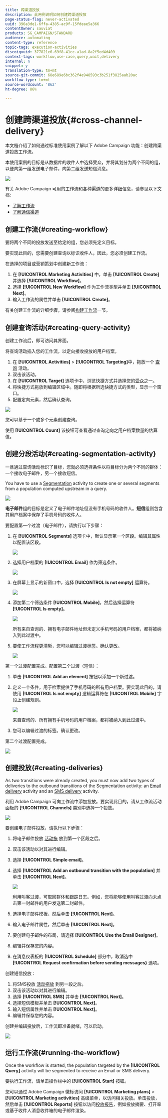 ```yaml
---
title: 跨渠道投放
description: 此用例说明如何创建跨渠道投放
page-status-flag: never-activated
uuid: 396a3de1-6ffa-4385-ac9f-15fdeae5a366
contentOwner: sauviat
products: SG_CAMPAIGN/STANDARD
audience: automating
content-type: reference
topic-tags: execution-activities
discoiquuid: 377821e6-69f8-41cc-a1ad-8a2f5ed4d409
context-tags: workflow,use-case,query,wait,delivery
internal: n
snippet: y
translation-type: tm+mt
source-git-commit: 68e689e6bc362f4e948593c3b251f3825aab20ac
workflow-type: tm+mt
source-wordcount: '862'
ht-degree: 86%

---
```



# 创建跨渠道投放{#cross-channel-delivery}

本文档介绍了如何通过标准使用案例了解以下 Adobe Campaign 功能：创建跨渠道投放工作流。

本使用案例的目标是从数据库的收件人中选择受众，并将其划分为两个不同的组，以便向第一组发送电子邮件，向第二组发送短信消息。

![](assets/wkf_segment_overview.png)

有关 Adobe Campaign 可用的工作流和各种渠道的更多详细信息，请参见以下文档:

* [了解工作流](../../automating/using/get-started-workflows.md)
* [了解通信渠道](../../channels/using/get-started-communication-channels.md)

## 创建工作流{#creating-workflow}

要将两个不同的投放发送至给定的组，您必须先定义目标。

要实现此目的，您需要创建查询以标识收件人，因此，您必须创建工作流。

在选择的项目或营销策划中创建新工作流：

1. 在 **[!UICONTROL Marketing Activities]** 中，单击 **[!UICONTROL Create]** 并选择 **[!UICONTROL Workflow]**。
1. 选择 **[!UICONTROL New Workflow]** 作为工作流类型并单击 **[!UICONTROL Next]**。
1. 输入工作流的属性并单击 **[!UICONTROL Create]**。

有关创建工作流的详细步骤，请参阅[构建工作流](../../automating/using/building-a-workflow.md)一节。

## 创建查询活动{#creating-query-activity}

创建工作流后，即可访问其界面。

将查询活动插入您的工作流，以定向接收投放的用户档案。

1. 在 **[!UICONTROL Activities]** > **[!UICONTROL Targeting]**&#x200B;中，拖放一个 [查询](../../automating/using/query.md) 活动。
1. 双击该活动。
1. 在 **[!UICONTROL Target]** 选项卡中，浏览快捷方式并选择您的[受众](../../audiences/using/about-audiences.md)之一。
1. 将快捷方式拖放到编辑区域中。随即将根据所选快捷方式的类型，显示一个窗口。
1. 配置定向元素，然后确认查询。

![](assets/wkf_segment_query.png)

您可以基于一个或多个元素创建查询。

使用 **[!UICONTROL Count]** 该按钮可查看通过查询定向之用户档案数量的估算值。

## 创建分段活动{#creating-segmentation-activity}

一旦通过查询活动标识了目标，您就必须选择条件以将目标分为两个不同的群体：一个接收电子邮件，另一个接收短信。

You have to use a [Segmentation](../../automating/using/segmentation.md) activity to create one or several segments from a population computed upstream in a query.

![](assets/wkf_segment_activity.png)

**电子邮件**&#x200B;组的目标是定义了电子邮件地址但没有手机号码的收件人。**短信**&#x200B;组则包含其用户档案中保存了手机号码的收件人。

要配置第一个过渡（电子邮件），请执行以下步骤：

1. 在 **[!UICONTROL Segments]** 选项卡中，默认显示第一个区段。编辑其属性以配置该区段。

   ![](assets/wkf_segment_properties.png)

1. 选择用户档案的 **[!UICONTROL Email]** 作为筛选条件。

   ![](assets/wkf_segment_email.png)

1. 在屏幕上显示的新窗口中，选择 **[!UICONTROL Is not empty]** 运算符。

   ![](assets/wkf_segment_email_not_empty.png)

1. 添加第二个筛选条件 **[!UICONTROL Mobile]**，然后选择运算符 **[!UICONTROL Is empty]**。

   ![](assets/wkf_segment_mobile_empty.png)

   所有来自查询的、拥有电子邮件地址但未定义手机号码的用户档案，都将被纳入到此过渡中。

1. 要使工作流程更清晰，您可以编辑过渡标签。确认更改。

   ![](assets/wkf_segment_transition_label.png)

第一个过渡配置完成。配置第二个过渡（短信）：

1. 单击 **[!UICONTROL Add an element]** 按钮以添加一个新过渡。
1. 定义一个条件，用于检索提供了手机号码的所有用户档案。要实现此目的，请使用 **[!UICONTROL Is not empty]** 逻辑运算符在 **[!UICONTROL Mobile]** 字段上创建规则。

   ![](assets/wkf_segment_mobile_not_empty.png)

   来自查询的、所有拥有手机号码的用户档案，都将被纳入到此过渡中。

1. 您可以编辑过渡的标签。确认更改。

第二个过渡配置完成。

![](assets/wkf_segment_transitions.png)

## 创建投放{#creating-deliveries}

As two transitions were already created, you must now add two types of deliveries to the outbound transitions of the Segmentation activity: an [Email delivery](../../automating/using/email-delivery.md) activity and an [SMS delivery](../../automating/using/sms-delivery.md) activity.

利用 Adobe Campaign 可向工作流中添加投放。要实现此目的，请从工作流活动面板的 **[!UICONTROL Channels]** 类别中选择一个投放。

![](assets/wkf_segment_deliveries1.png)

要创建电子邮件投放，请执行以下步骤：

1. 将电子邮件投放 [活动拖](../../automating/using/email-delivery.md) 放到第一个区段之后。
1. 双击该活动以对其进行编辑。
1. 选择 **[!UICONTROL Simple email]**。
1. 选择 **[!UICONTROL Add an outbound transition with the population]** 并单击 **[!UICONTROL Next]**。

   ![](assets/wkf_segment_deliveries2.png)

   利用叫客过渡，可取回群体和跟踪日志。例如，您将能够使用叫客过渡向未点击第一封邮件的用户发送第二封邮件。

1. 选择电子邮件模板，然后单击 **[!UICONTROL Next]**。
1. 输入电子邮件属性，然后单击 **[!UICONTROL Next]**。
1. 要创建电子邮件的布局，请选择 **[!UICONTROL Use the Email Designer]**。
1. 编辑并保存您的内容。
1. 在消息仪表板的 **[!UICONTROL Schedule]** 部分中，取消选中 **[!UICONTROL Request confirmation before sending messages}** 选项。

创建短信投放：

1. 将SMS投放 [活动拖放](../../automating/using/sms-delivery.md) 到另一段之后。
1. 双击该活动以对其进行编辑。
1. 选择 **[!UICONTROL SMS]** 并单击 **[!UICONTROL Next]**。
1. 选择短信模板并单击 **[!UICONTROL Next]**。
1. 输入短信属性并单击 **[!UICONTROL Next]**。
1. 编辑并保存您的内容。

创建并编辑投放后，工作流即准备就绪，可以启动。

![](assets/wkf_segment_deliveries.png)

## 运行工作流{#running-the-workflow}

Once the workflow is started, the population targeted by the **[!UICONTROL Query]** activity will be segmented to receive an Email or SMS delivery.

要执行工作流，请单击操作栏中的 **[!UICONTROL Start]** 按钮。

您可以通过 Adobe Campaign 徽标访问 **[!UICONTROL Marketing plans]** > **[!UICONTROL Marketing activities]** 高级菜单，以访问相关投放。单击投放，然后单击 **[!UICONTROL Reports]** 按钮以访问[投放报告](../../reporting/using/about-dynamic-reports.md#accessing-dynamic-reports)，例如投放摘要、打开率或基于收件人消息收件箱的电子邮件渲染。
